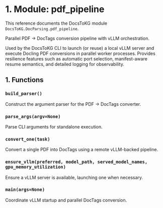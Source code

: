 # 1. Module: pdf_pipeline

This reference documents the DocsToKG module ``DocsToKG.DocParsing.pdf_pipeline``.

Parallel PDF → DocTags conversion pipeline with vLLM orchestration.

Used by the DocsToKG CLI to launch (or reuse) a local vLLM server and execute
Docling PDF conversions in parallel worker processes. Provides resilience
features such as automatic port selection, manifest-aware resume semantics, and
detailed logging for observability.

## 1. Functions

### `build_parser()`

Construct the argument parser for the PDF → DocTags converter.

### `parse_args(argv=None)`

Parse CLI arguments for standalone execution.

### `convert_one(task)`

Convert a single PDF into DocTags using a remote vLLM-backed pipeline.

### `ensure_vllm(preferred, model_path, served_model_names, gpu_memory_utilization)`

Ensure a vLLM server is available, launching one when necessary.

### `main(args=None)`

Coordinate vLLM startup and parallel DocTags conversion.
